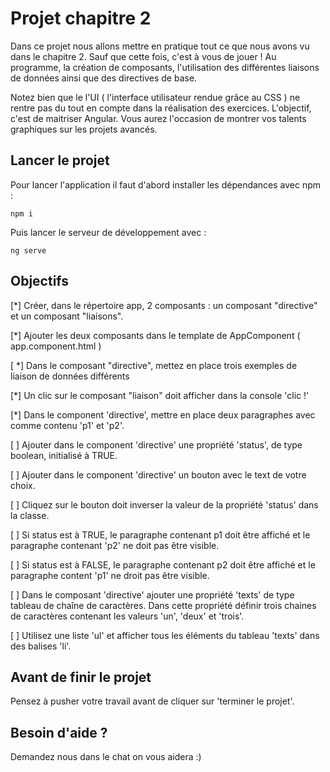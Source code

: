 # Projet chapitre 2

Dans ce projet nous allons mettre en pratique tout ce que nous avons vu dans le chapitre 2. Sauf que cette fois, c'est à vous de jouer ! Au programme, la création de composants, l'utilisation des différentes liaisons de données ainsi que des directives de base.

Notez bien que le l'UI ( l'interface utilisateur rendue grâce au CSS ) ne rentre pas du tout en compte dans la réalisation des exercices. L'objectif, c'est de maitriser Angular. Vous aurez l'occasion de montrer vos talents graphiques sur les projets avancés.

## Lancer le projet

Pour lancer l'application il faut d'abord installer les dépendances avec npm : 

`npm i`

Puis lancer le serveur de développement avec : 

`ng serve`

## Objectifs

[*] Créer, dans le répertoire app, 2 composants : un composant "directive" et un composant "liaisons".

[*] Ajouter les deux composants dans le template de AppComponent ( app.component.html )

[ *] Dans le composant "directive", mettez en place trois exemples de liaison de données différents

[*] Un clic sur le composant "liaison" doit afficher dans la console 'clic !'
      
[*] Dans le component 'directive', mettre en place deux paragraphes avec comme contenu 'p1' et 'p2'.

[ ] Ajouter dans le component 'directive' une propriété 'status', de type boolean, initialisé à TRUE.

[ ] Ajouter dans le component 'directive' un bouton avec le text de votre choix.
      
[ ] Cliquez sur le bouton doit inverser la valeur de la propriété 'status' dans la classe.

[ ] Si status est à TRUE, le paragraphe contenant p1 doit être affiché et le paragraphe contenant 'p2' ne doit pas être visible.
  
[ ] Si status est à FALSE, le paragraphe contenant p2 doit être affiché et le paragraphe content 'p1' ne droit pas être visible.
      
[ ] Dans le composant 'directive' ajouter une propriété 'texts' de type tableau de chaîne de caractères. Dans cette propriété définir trois chaines de caractères contenant les valeurs 'un', 'deux' et 'trois'.

[ ] Utilisez une liste 'ul' et afficher tous les éléments du tableau 'texts' dans des balises 'li'.
      
## Avant de finir le projet

Pensez à pusher votre travail avant de cliquer sur 'terminer le projet'.

## Besoin d'aide ?

Demandez nous dans le chat on vous aidera :)

